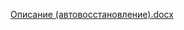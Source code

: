 [Описание (автовосстановление).docx](https://github.com/user-attachments/files/20029943/default.docx)
